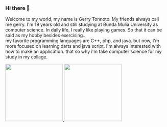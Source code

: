 ### Hi there 👋

Welcome to my world, my name is Gerry Tonnoto. My friends always call me gerry. I'm 19 years old and still studying at Bunda Mulia University as computer science. In daily life, I really like playing games. So that it can be said as my hobby besides exercising..  
my favorite programming languages are C++, php, and java. but now, I'm more focused on learning darts and java script. i'm always interested with how to make an application. that so why i'm take computer science for my study in my collage.


<p align="left">
<a href="https://github.com/dimasmds">
  <img height="180em" src="https://github-readme-stats-eight-theta.vercel.app/api?username=dimasmds&show_icons=true&theme=algolia&include_all_commits=true&count_private=true"/>
  <img height="180em" src="https://github-readme-stats-eight-theta.vercel.app/api/top-langs/?username=dimasmds&layout=compact&langs_count=8&theme=algolia"/>
</a>
</p>
